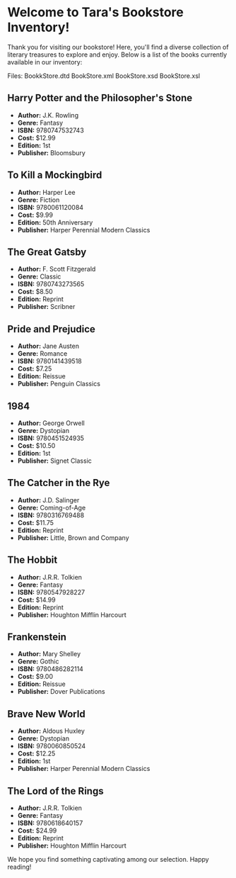# Welcome to Tara's Bookstore Inventory!

Thank you for visiting our bookstore! Here, you'll find a diverse collection of literary treasures to explore and enjoy.
Below is a list of the books currently available in our inventory:

Files:
BookkStore.dtd
BookStore.xml
BookStore.xsd
BookStore.xsl

## Harry Potter and the Philosopher's Stone
- **Author:** J.K. Rowling
- **Genre:** Fantasy
- **ISBN:** 9780747532743
- **Cost:** $12.99
- **Edition:** 1st
- **Publisher:** Bloomsbury

## To Kill a Mockingbird
- **Author:** Harper Lee
- **Genre:** Fiction
- **ISBN:** 9780061120084
- **Cost:** $9.99
- **Edition:** 50th Anniversary
- **Publisher:** Harper Perennial Modern Classics

## The Great Gatsby
- **Author:** F. Scott Fitzgerald
- **Genre:** Classic
- **ISBN:** 9780743273565
- **Cost:** $8.50
- **Edition:** Reprint
- **Publisher:** Scribner

## Pride and Prejudice
- **Author:** Jane Austen
- **Genre:** Romance
- **ISBN:** 9780141439518
- **Cost:** $7.25
- **Edition:** Reissue
- **Publisher:** Penguin Classics

## 1984
- **Author:** George Orwell
- **Genre:** Dystopian
- **ISBN:** 9780451524935
- **Cost:** $10.50
- **Edition:** 1st
- **Publisher:** Signet Classic

## The Catcher in the Rye
- **Author:** J.D. Salinger
- **Genre:** Coming-of-Age
- **ISBN:** 9780316769488
- **Cost:** $11.75
- **Edition:** Reprint
- **Publisher:** Little, Brown and Company

## The Hobbit
- **Author:** J.R.R. Tolkien
- **Genre:** Fantasy
- **ISBN:** 9780547928227
- **Cost:** $14.99
- **Edition:** Reprint
- **Publisher:** Houghton Mifflin Harcourt

## Frankenstein
- **Author:** Mary Shelley
- **Genre:** Gothic
- **ISBN:** 9780486282114
- **Cost:** $9.00
- **Edition:** Reissue
- **Publisher:** Dover Publications

## Brave New World
- **Author:** Aldous Huxley
- **Genre:** Dystopian
- **ISBN:** 9780060850524
- **Cost:** $12.25
- **Edition:** 1st
- **Publisher:** Harper Perennial Modern Classics

## The Lord of the Rings
- **Author:** J.R.R. Tolkien
- **Genre:** Fantasy
- **ISBN:** 9780618640157
- **Cost:** $24.99
- **Edition:** Reprint
- **Publisher:** Houghton Mifflin Harcourt

We hope you find something captivating among our selection. Happy reading!

